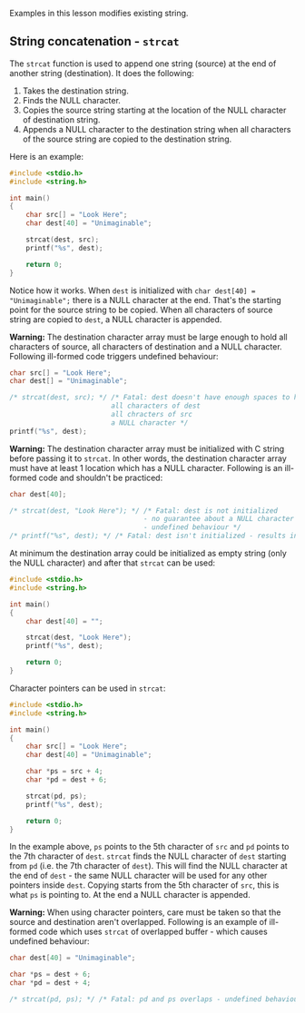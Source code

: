 Examples in this lesson modifies existing string.

## String concatenation - `strcat`

The `strcat` function is used to append one string (source) at the end of another string (destination). It does the following:

1. Takes the destination string.
2. Finds the NULL character.
3. Copies the source string starting at the location of the NULL character of destination string.
4. Appends a NULL character to the destination string when all characters of the source string are copied to the destination string.

Here is an example:

```C runnable
#include <stdio.h>
#include <string.h>

int main()
{
	char src[] = "Look Here";
	char dest[40] = "Unimaginable";

	strcat(dest, src);
	printf("%s", dest);

	return 0;
}
```

Notice how it works. When `dest` is initialized with `char dest[40] = "Unimaginable";` there is a NULL character at the end. That's the starting point for the source string to be copied. When all characters of source string are copied to `dest`, a NULL character is appended.

**Warning:** The destination character array must be large enough to hold all characters of source, all characters of destination and a NULL character. Following ill-formed code triggers undefined behaviour:

```C
char src[] = "Look Here";
char dest[] = "Unimaginable";

/* strcat(dest, src); */ /* Fatal: dest doesn't have enough spaces to hold
                         all characters of dest
                         all chracters of src
                         a NULL character */
printf("%s", dest);
```

**Warning:** The destination character array must be initialized with C string before passing it to `strcat`. In other words, the destination character array must have at least 1 location which has a NULL character. Following is an ill-formed code and shouldn't be practiced:

```C
char dest[40];

/* strcat(dest, "Look Here"); */ /* Fatal: dest is not initialized
                                 - no guarantee about a NULL character 
                                 - undefined behaviour */
/* printf("%s", dest); */ /* Fatal: dest isn't initialized - results in undefined behaviour */
```

At minimum the destination array could be initialized as empty string (only the NULL character) and after that `strcat` can be used:

```C runnable
#include <stdio.h>
#include <string.h>

int main()
{
	char dest[40] = "";

	strcat(dest, "Look Here");
	printf("%s", dest);

	return 0;
}

```

Character pointers can be used in `strcat`:

```C runnable
#include <stdio.h>
#include <string.h>

int main()
{
	char src[] = "Look Here";
	char dest[40] = "Unimaginable";

	char *ps = src + 4;
	char *pd = dest + 6;

	strcat(pd, ps);
	printf("%s", dest);

	return 0;
}
```

In the example above, `ps` points to the 5th character of `src` and `pd` points to the 7th character of `dest`. `strcat` finds the NULL character of `dest` starting from `pd` (i.e. the 7th character of `dest`). This will find the NULL character at the end of `dest` - the same NULL character will be used for any other pointers inside `dest`. Copying starts from the 5th character of `src`, this is what `ps` is pointing to. At the end a NULL character is appended.

**Warning:** When using character pointers, care must be taken so that the source and destination aren't overlapped. Following is an example of ill-formed code which uses `strcat` of overlapped buffer - which causes undefined behaviour:

```C
char dest[40] = "Unimaginable";

char *ps = dest + 6;
char *pd = dest + 4;

/* strcat(pd, ps); */ /* Fatal: pd and ps overlaps - undefined behaviour */
```

